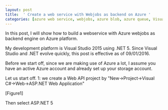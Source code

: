 ```yaml
---
layout: post
title:  ' Create a web service with Webjobs as backend on Azure '
categories: [azure web service, webjobs, azure blob, azure queue, Visual Studio 2015, .net 5]
---
```


In this post, I will show how to build a webservice with Azure webjobs as backend engine on Azure platform. 

My development platform is Visual Studio 2015 using .NET 5. Since Visual Studio and .NET evolve quickly, this post is effective as of 09/01/2016. 

Before we start off, since we are making use of Azure a lot, I assume you have an active Azure account and already set up your storage account.

Let us start off. 
1: we create a Web API project by "New->Project->Visual C#->Web->ASP.NET Web Application"

[Figure1]

Then select ASP.NET 5

